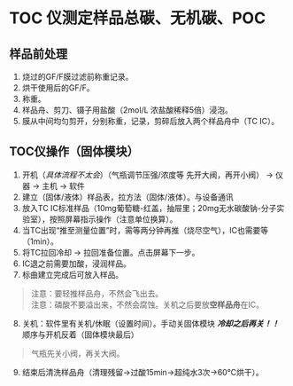 # TOC 仪测定样品总碳、无机碳、POC  
## 样品前处理
1. 烧过的GF/F膜过滤前称重记录。
2. 烘干使用后的GF/F。
3. 称重。
4. 样品舟、剪刀、镊子用盐酸（2mol/L 浓盐酸稀释5倍）浸泡。
5. 膜从中间均匀剪开，分别称重，记录，剪碎后放入两个样品舟中（TC IC）。  
## TOC仪操作（固体模块）
1. 开机（*具体流程不太会*）（气瓶调节压强/浓度等 先开大阀，再开小阀） -> 仪器 -> 主机 -> 软件
2. 建立（固体/液体）样品表，拉方法（固体/液体）。与设备通讯
3. 放入TC IC标准样品（10mg葡萄糖-红盖，抽屉里；20mg无水碳酸钠-分子实验室），按照屏幕指示操作（注意单位换算）。
4. 当TC出现“推至测量位置”时，需等两分钟再推（烧尽空气），IC也需要等（1min）。
5. 将TC拉回冷却 -> 拉回准备位置。点击屏幕下一步。
6. IC退之前需要加酸，浸润样品。
7. 标曲建立完成后可放入样品。
> 注意：要轻推样品舟，不然会飞出去。  
> 注意：磷酸不要溢出来，不然会腐蚀。关机之后要放**空样品舟**在IC。  
8. 关机：软件里有关机/休眠（设置时间）。手动关固体模块 ***冷却之后再关！！*** 顺序与开机反着（固体模块最后）
> 气瓶先关小阀，再关大阀。
9. 结束后清洗样品舟（清理残留->过酸15min->超纯水3次->60℃烘干）。